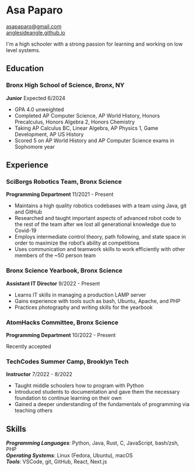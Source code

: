 # Asa Paparo

[asapaparo@gmail.com](mailto:asapaparo@gmail.com)\
[anglesideangle.github.io](https://anglesideangle.github.io/)

I'm a high schooler with a strong passion for learning and working on low level systems.

## Education

### Bronx High School of Science, Bronx, NY

**Junior** Expected 6/2024

- GPA 4.0 unweighted
- Completed AP Computer Science, AP World History, Honors Precalculus, Honors Algebra 2, Honors Chemistry
- Taking AP Calculus BC, Linear Algebra, AP Physics 1, Game Development, AP US History
- Scored 5 on AP World History and AP Computer Science exams in Sophomore year

## Experience

### SciBorgs Robotics Team, Bronx Science

**Programming Department** 11/2021 - Present

- Maintains a high quality robotics codebases with a team using Java, git and GitHub
- Researched and taught important aspects of advanced robot code to the rest of the team after we lost all generational knowledge due to Covid-19
- Employs intermediate control theory, path following, and state space in order to maximize the robot’s ability at competitions
- Uses communication and teamwork skills to work efficiently with other members of the ~50 person team

### Bronx Science Yearbook, Bronx Science

**Assistant IT Director** 9/2022 - Present

- Learns IT skills in managing a production LAMP server
- Gains experience with tools such as bash, Ubuntu, Apache, and PHP
- Practices photography and writing skills for the yearbook

### AtomHacks Committee, Bronx Science

**Programming Department** 10/2022 - Present

Recently accepted

### TechCodes Summer Camp, Brooklyn Tech

**Instructor** 7/2022 - 8/2022

- Taught middle schoolers how to program with Python
- Introduced students to documentation and gave them the necessary foundation to continue learning on their own
- Gained a deeper understanding of the fundamentals of programming via teaching others

## Skills

**_Programming Languages_**: Python, Java, Rust, C, JavaScript, bash/zsh, PHP\
**_Operating Systems_**: Linux (Fedora, Ubuntu), macOS\
**_Tools_**: VSCode, git, GitHub, React, Next.js
